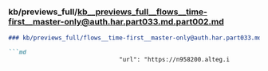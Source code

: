 ### kb/previews_full/kb__previews_full__flows__time-first__master-only@auth.har.part033.md.part002.md

```md
### kb/previews_full/flows__time-first__master-only@auth.har.part033.md (part 002)

```md
                               "url": "https://n958200.alteg.i
```

```

```
